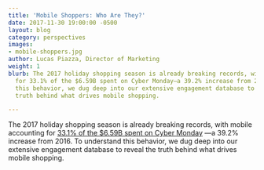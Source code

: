 ```yaml
---
title: 'Mobile Shoppers: Who Are They?'
date: 2017-11-30 19:00:00 -0500
layout: blog
category: perspectives
images:
- mobile-shoppers.jpg
author: Lucas Piazza, Director of Marketing
weight: 1
blurb: The 2017 holiday shopping season is already breaking records, with mobile accounting
  for 33.1% of the $6.59B spent on Cyber Monday—a 39.2% increase from 2016. To understand
  this behavior, we dug deep into our extensive engagement database to reveal the
  truth behind what drives mobile shopping. 

---
```

The 2017 holiday shopping season is already breaking records, with mobile accounting for [33.1% of the $6.59B spent on Cyber Monday](http://news.adobe.com/press-release/experience-cloud/adobe-data-shows-cyber-monday-largest-online-sales-day-history-659) —a 39.2% increase from 2016. To understand this behavior, we dug deep into our extensive engagement database to reveal the truth behind what drives mobile shopping.

<div class="mobile" style="position:relative;width:auto;padding:0 0 575.00%;height:0;top:0;left:0;bottom:0;right:0;margin:0;border:0 none" id="experience-59f386ab8d214"><iframe allowfullscreen src="//[view.ceros.com/yieldmo/infographic-01-2-1-1-1?heightOverride=4600](http://view.ceros.com/yieldmo/infographic-01-2-1-1-1?heightOverride=4600)" style="position:absolute;top:0;left:0;bottom:0;right:0;margin:0;padding:0;border:0 none;height:1px;width:1px;min-height:100%;min-width:100%" frameborder="0" class="ceros-experience"  scrolling="no"></iframe></div>

<div class="desktop" style="position:relative;width:auto;padding:0 0 234.37%;height:0;top:0;left:0;bottom:0;right:0;margin:0;border:0 none" id="experience-59e7a3f322d3e"><iframe allowfullscreen src="//[view.ceros.com/yieldmo/infographic-01-2-1?heightOverride=3000](http://view.ceros.com/yieldmo/infographic-01-2-1?heightOverride=3000)" style="position:absolute;top:0;left:0;bottom:0;right:0;margin:0;padding:0;border:0 none;height:1px;width:1px;min-height:100%;min-width:100%" frameborder="0" class="ceros-experience"  scrolling="no"></iframe></div><script type="text/javascript" src="//[view.ceros.com/scroll-proxy.min.js](http://view.ceros.com/scroll-proxy.min.js)"></script> 
